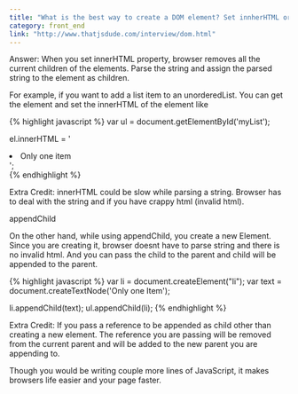 ```yaml
---
title: "What is the best way to create a DOM element? Set innherHTML or use createElement?"
category: front_end
link: "http://www.thatjsdude.com/interview/dom.html"
---
```

Answer: When you set innerHTML property, browser removes all the current children of the elements. Parse the string and assign the parsed string to the element as children.

For example, if you want to add a list item to an unorderedList. You can get the element and set the innerHTML of the element like

{% highlight javascript %}
var ul = document.getElementById('myList');

el.innerHTML = '<li>Only one item</li>';              
{% endhighlight %}
      
Extra Credit: innerHTML could be slow while parsing a string. Browser has to deal with the string and if you have crappy html (invalid html).

appendChild

On the other hand, while using appendChild, you create a new Element. Since you are creating it, browser doesnt have to parse string and there is no invalid html. And you can pass the child to the parent and child will be appended to the parent.

{% highlight javascript %}
var li = document.createElement("li");
var text = document.createTextNode('Only one Item');

li.appendChild(text);
ul.appendChild(li);
{% endhighlight %}
      
Extra Credit: If you pass a reference to be appended as child other than creating a new element. The reference you are passing will be removed from the current parent and will be added to the new parent you are appending to.

Though you would be writing couple more lines of JavaScript, it makes browsers life easier and your page faster.


